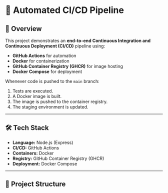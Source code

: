 # 🚀 Automated CI/CD Pipeline

## 📖 Overview
This project demonstrates an **end-to-end Continuous Integration and Continuous Deployment (CI/CD)** pipeline using:
- **GitHub Actions** for automation
- **Docker** for containerization
- **GitHub Container Registry (GHCR)** for image hosting
- **Docker Compose** for deployment

Whenever code is pushed to the `main` branch:
1. Tests are executed.
2. A Docker image is built.
3. The image is pushed to the container registry.
4. The staging environment is updated.

---

## 🛠 Tech Stack
- **Language:** Node.js (Express)
- **CI/CD:** GitHub Actions
- **Containers:** Docker
- **Registry:** GitHub Container Registry (GHCR)
- **Deployment:** Docker Compose

---

## 📂 Project Structure

